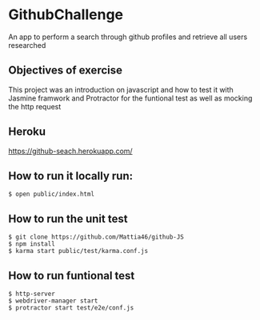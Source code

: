 # GithubChallenge
An app to perform a search through github profiles and retrieve all users researched


## Objectives of exercise
This project was an introduction on javascript and how to test it with Jasmine framwork and Protractor for 
the funtional test as well as mocking the http request

## Heroku
https://github-seach.herokuapp.com/


## How to run it locally run:
```
$ open public/index.html
```

## How to run the unit test
```
$ git clone https://github.com/Mattia46/github-JS
$ npm install
$ karma start public/test/karma.conf.js
```
## How to run funtional test
```
$ http-server
$ webdriver-manager start
$ protractor start test/e2e/conf.js
```
